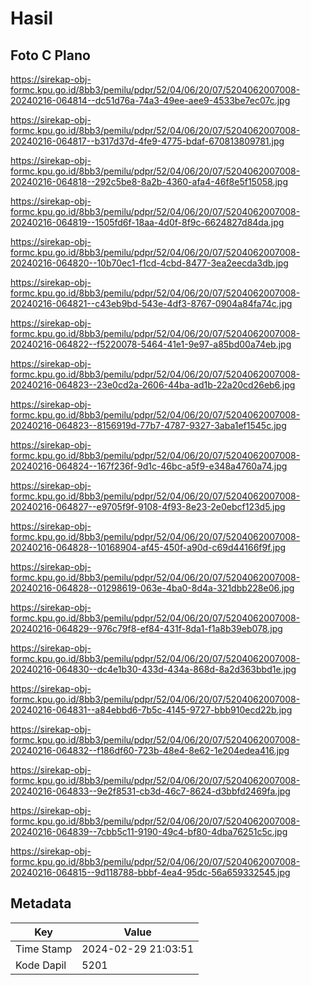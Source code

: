# Hasil

## Foto C Plano

https://sirekap-obj-formc.kpu.go.id/8bb3/pemilu/pdpr/52/04/06/20/07/5204062007008-20240216-064814--dc51d76a-74a3-49ee-aee9-4533be7ec07c.jpg

https://sirekap-obj-formc.kpu.go.id/8bb3/pemilu/pdpr/52/04/06/20/07/5204062007008-20240216-064817--b317d37d-4fe9-4775-bdaf-670813809781.jpg

https://sirekap-obj-formc.kpu.go.id/8bb3/pemilu/pdpr/52/04/06/20/07/5204062007008-20240216-064818--292c5be8-8a2b-4360-afa4-46f8e5f15058.jpg

https://sirekap-obj-formc.kpu.go.id/8bb3/pemilu/pdpr/52/04/06/20/07/5204062007008-20240216-064819--1505fd6f-18aa-4d0f-8f9c-6624827d84da.jpg

https://sirekap-obj-formc.kpu.go.id/8bb3/pemilu/pdpr/52/04/06/20/07/5204062007008-20240216-064820--10b70ec1-f1cd-4cbd-8477-3ea2eecda3db.jpg

https://sirekap-obj-formc.kpu.go.id/8bb3/pemilu/pdpr/52/04/06/20/07/5204062007008-20240216-064821--c43eb9bd-543e-4df3-8767-0904a84fa74c.jpg

https://sirekap-obj-formc.kpu.go.id/8bb3/pemilu/pdpr/52/04/06/20/07/5204062007008-20240216-064822--f5220078-5464-41e1-9e97-a85bd00a74eb.jpg

https://sirekap-obj-formc.kpu.go.id/8bb3/pemilu/pdpr/52/04/06/20/07/5204062007008-20240216-064823--23e0cd2a-2606-44ba-ad1b-22a20cd26eb6.jpg

https://sirekap-obj-formc.kpu.go.id/8bb3/pemilu/pdpr/52/04/06/20/07/5204062007008-20240216-064823--8156919d-77b7-4787-9327-3aba1ef1545c.jpg

https://sirekap-obj-formc.kpu.go.id/8bb3/pemilu/pdpr/52/04/06/20/07/5204062007008-20240216-064824--167f236f-9d1c-46bc-a5f9-e348a4760a74.jpg

https://sirekap-obj-formc.kpu.go.id/8bb3/pemilu/pdpr/52/04/06/20/07/5204062007008-20240216-064827--e9705f9f-9108-4f93-8e23-2e0ebcf123d5.jpg

https://sirekap-obj-formc.kpu.go.id/8bb3/pemilu/pdpr/52/04/06/20/07/5204062007008-20240216-064828--10168904-af45-450f-a90d-c69d44166f9f.jpg

https://sirekap-obj-formc.kpu.go.id/8bb3/pemilu/pdpr/52/04/06/20/07/5204062007008-20240216-064828--01298619-063e-4ba0-8d4a-321dbb228e06.jpg

https://sirekap-obj-formc.kpu.go.id/8bb3/pemilu/pdpr/52/04/06/20/07/5204062007008-20240216-064829--976c79f8-ef84-431f-8da1-f1a8b39eb078.jpg

https://sirekap-obj-formc.kpu.go.id/8bb3/pemilu/pdpr/52/04/06/20/07/5204062007008-20240216-064830--dc4e1b30-433d-434a-868d-8a2d363bbd1e.jpg

https://sirekap-obj-formc.kpu.go.id/8bb3/pemilu/pdpr/52/04/06/20/07/5204062007008-20240216-064831--a84ebbd6-7b5c-4145-9727-bbb910ecd22b.jpg

https://sirekap-obj-formc.kpu.go.id/8bb3/pemilu/pdpr/52/04/06/20/07/5204062007008-20240216-064832--f186df60-723b-48e4-8e62-1e204edea416.jpg

https://sirekap-obj-formc.kpu.go.id/8bb3/pemilu/pdpr/52/04/06/20/07/5204062007008-20240216-064833--9e2f8531-cb3d-46c7-8624-d3bbfd2469fa.jpg

https://sirekap-obj-formc.kpu.go.id/8bb3/pemilu/pdpr/52/04/06/20/07/5204062007008-20240216-064839--7cbb5c11-9190-49c4-bf80-4dba76251c5c.jpg

https://sirekap-obj-formc.kpu.go.id/8bb3/pemilu/pdpr/52/04/06/20/07/5204062007008-20240216-064815--9d118788-bbbf-4ea4-95dc-56a659332545.jpg


## Metadata

| Key        | Value               |
| ---------- | ------------------- |
| Time Stamp | 2024-02-29 21:03:51 |
| Kode Dapil | 5201                |




